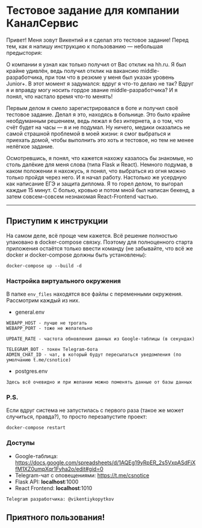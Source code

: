 # Тестовое задание для компании КаналСервис

Привет! Меня зовут Викентий и я сделал это тестовое задание! Перед тем, как я напишу инструкцию к пользованию — небольшая предыстория:

О компании я узнал как только получил от Вас отклик на hh.ru. Я был крайне удивлён, ведь получил отклик на вакансию middle-разработчика, при том что в резюме у меня был указан уровень Junior+. В этот момент я задумался: вдруг я что-то делаю не так? Вдруг я и вправду могу носить гордое звание middle-разработчика? И я понял, что настало время что-то менять!

Первым делом я смело зарегистрировался в боте и получил своё тестовое задание. Делал я это, находясь в больнице. Это было крайне необдуманным решением, ведь лежал я без интернета, а о том, что счёт будет на часы — я и не подумал. Ну ничего, медики оказались не самой страшной проблемой в моей жизни: я смог выбраться и приехать домой, чтобы выполнить это хоть и тестовое, но тем не менее нелёгкое задание.

Осмотревшись, я понял, что кажется нахожу казалось бы знакомые, но столь далёкие для меня слова (типа Flask и React). Немного подумав, в каком положении я нахожусь, я понял, что выбраться из огня можно только пройдя через него. И я начал работу. Настолько же усердную как написание ЕГЭ и защита диплома. Я то горел делом, то выгорал каждые 15 минут. С болью, кровью и потом мной был написан бекенд, а затем совсем-совсем незнакомая React-Frontend частью.

____


## Приступим к инструкции

На самом деле, всё проще чем кажется. Всё решение полностью упаковано в docker-compose связку. Поэтому для полноценного старта приложения остаётся только ввести команду (не забывайте, что всё же docker и docker-compose должны быть установлены):

```
docker-compose up --build -d
```

### Настройка виртуального окружения

В папке `env_files` находятся все файлы с переменными окружения. Рассмотрим каждый из них.

* general.env
```
WEBAPP_HOST - лучше не трогать
WEBAPP_PORT - тоже не желательно

UPDATE_RATE - частота обновления данных из Google-таблицы (в секундах)

TELEGRAM_BOT - токен Telegram-бота
ADMIN_CHAT_ID - чат, в который будут пересылаться уведомления (по умолчанию t.me/csnotice)
```
* postgres.env
```
Здесь всё очевидно и при желании можно поменять данные от базы данных
```



### P.S.
Если вдруг система не запустилась с первого раза (такое же может случиться, правда?), то просто перезапустите проект:
```
docker-compose restart
```


### Доступы

* Google-таблица: https://docs.google.com/spreadsheets/d/1AQEg19yRpER_2s5VxpASdFjXfM1XZ0umpXqr1Fyha2o/edit#gid=0
* Telegram-чат с оповещениями: https://t.me/csnotice
* Flask API: <b>localhost</b>:1000
* React Frontend: <b>localhost</b>:1010

```
Telegram разработчика: @vikentiykopytkov
```


## Приятного пользования!
